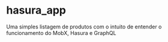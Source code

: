 # hasura_app

Uma simples listagem de produtos com o intuito de entender o funcionamento do MobX, Hasura e GraphQL
